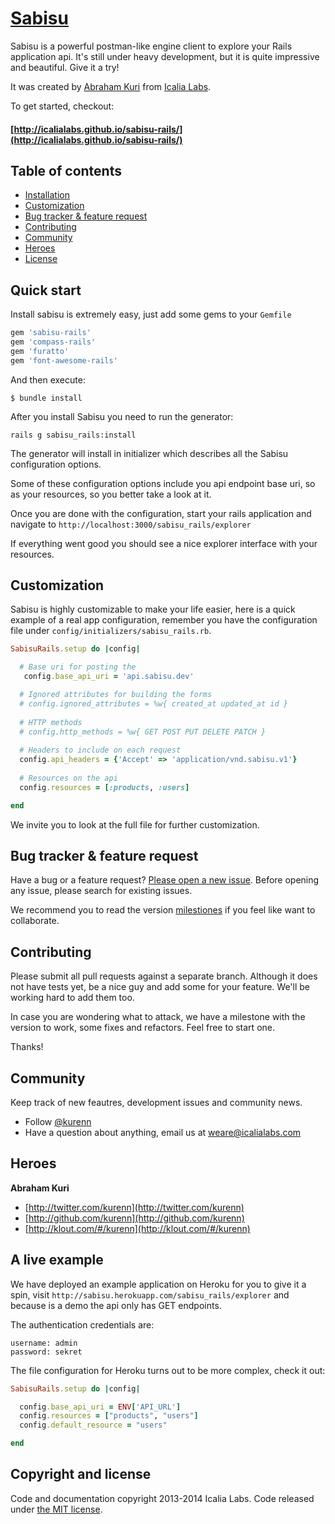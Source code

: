 # [Sabisu](https://github.com/IcaliaLabs/sabisu-rails)

Sabisu is a powerful postman-like engine client to explore your Rails application api. It's still under heavy development, but it is quite impressive and beautiful. Give it a try!

It was created by [Abraham Kuri](https://twitter.com/kurenn) from [Icalia Labs](http://twitter.com/icalialabs).

To get started, checkout:

#### [http://icalialabs.github.io/sabisu-rails/](http://icalialabs.github.io/sabisu-rails/)

## Table of contents

- [Installation](#installation)
- [Customization](#customization)
- [Bug tracker & feature request](#bug-tracker-&-feature-request)
- [Contributing](#contributing)
- [Community](#community)
- [Heroes](#heroes)
- [License](#license)

## Quick start

Install sabisu is extremely easy, just add some gems to your `Gemfile`

```ruby
gem 'sabisu-rails'
gem 'compass-rails'
gem 'furatto'
gem 'font-awesome-rails'
```
And then execute:

```console
$ bundle install
```

After you install Sabisu you need to run the generator:

```console
rails g sabisu_rails:install
```

The generator will install in initializer which describes all the Sabisu configuration options.

Some of these configuration options include you api endpoint base uri, so as your resources, so you better take a look at it.

Once you are done with the configuration, start your rails application and navigate to `http://localhost:3000/sabisu_rails/explorer`

If everything went good you should see a nice explorer interface with your resources.

## Customization

Sabisu is highly customizable to make your life easier, here is a quick example of a real app configuration, remember you have the configuration file under `config/initializers/sabisu_rails.rb`.

```ruby
SabisuRails.setup do |config|

  # Base uri for posting the 
   config.base_api_uri = 'api.sabisu.dev'

  # Ignored attributes for building the forms
  # config.ignored_attributes = %w{ created_at updated_at id }
  
  # HTTP methods
  # config.http_methods = %w{ GET POST PUT DELETE PATCH }
  
  # Headers to include on each request
  config.api_headers = {'Accept' => 'application/vnd.sabisu.v1'}
  
  # Resources on the api
  config.resources = [:products, :users]

end
```
We invite you to look at the full file for further customization.

## Bug tracker & feature request

Have a bug or a feature request? [Please open a new issue](https://github.com/IcaliaLabs/sabisu-rails/issues). Before opening any issue, please search for existing issues.

We recommend you to read the version [milestiones](https://github.com/IcaliaLabs/sabisu-rails/issues?milestone=2&state=open) if you feel like want to collaborate.

## Contributing

Please submit all pull requests against a separate branch. Although it does not have tests yet, be a nice guy and add some for your feature. We'll be working hard to add them too.

In case you are wondering what to attack, we have a milestone with the version to work, some fixes and refactors. Feel free to start one.

Thanks!

## Community

Keep track of new feautres, development issues and community news.

* Follow [@kurenn](https://twitter.com/kurenn)
* Have a question about anything, email us at weare@icalialabs.com

## Heroes

**Abraham Kuri**

+ [http://twitter.com/kurenn](http://twitter.com/kurenn)
+ [http://github.com/kurenn](http://github.com/kurenn)
+ [http://klout.com/#/kurenn](http://klout.com/#/kurenn)

## A live example

We have deployed an example application on Heroku for you to give it a spin, visit `http://sabisu.herokuapp.com/sabisu_rails/explorer` and because is a demo the api only has GET endpoints.

The authentication credentials are:

```
username: admin
password: sekret
```

The file configuration for Heroku turns out to be more complex, check it out:

```ruby
SabisuRails.setup do |config|

  config.base_api_uri = ENV['API_URL']
  config.resources = ["products", "users"]
  config.default_resource = "users"

end
```


## Copyright and license

Code and documentation copyright 2013-2014 Icalia Labs. Code released under [the MIT license](LICENSE).

